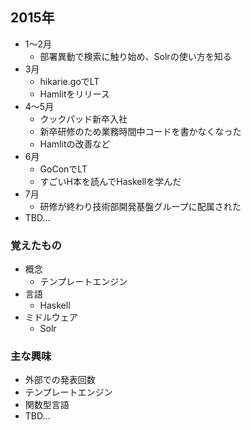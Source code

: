 ## 2015年
- 1〜2月
  - 部署異動で検索に触り始め、Solrの使い方を知る
- 3月
  - hikarie.goでLT
  - Hamlitをリリース
- 4〜5月
  - クックパッド新卒入社
  - 新卒研修のため業務時間中コードを書かなくなった
  - Hamlitの改善など
- 6月
  - GoConでLT
  - すごいH本を読んでHaskellを学んだ
- 7月
  - 研修が終わり技術部開発基盤グループに配属された
- TBD...

### 覚えたもの
- 概念　
  - テンプレートエンジン
- 言語
  - Haskell
- ミドルウェア
  - Solr

### 主な興味
- 外部での発表回数
- テンプレートエンジン
- 関数型言語
- TBD...
